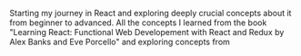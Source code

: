 Starting my journey in React and exploring deeply crucial concepts about it from beginner to advanced. All the concepts I learned from the book "Learning React: Functional Web Developement with React and Redux by Alex Banks and Eve Porcello" and exploring concepts from 